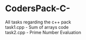# CodersPack-C-
All tasks regarding the c++ pack<br>
task1.cpp - Sum of arrays code<br>
task2.cpp - Prime Number Evaluation<br>
